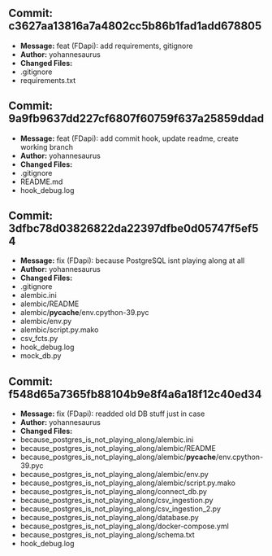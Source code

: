 ## Commit: c3627aa13816a7a4802cc5b86b1fad1add678805
- **Message:** feat (FDapi): add requirements, gitignore
- **Author:** yohannesaurus
- **Changed Files:**
- .gitignore
- requirements.txt
## Commit: 9a9fb9637dd227cf6807f60759f637a25859ddad
- **Message:** feat (FDapi): add commit hook, update readme, create working branch
- **Author:** yohannesaurus
- **Changed Files:**
- .gitignore
- README.md
- hook_debug.log
## Commit: 3dfbc78d03826822da22397dfbe0d05747f5ef54
- **Message:** fix (FDapi): because PostgreSQL isnt playing along at all
- **Author:** yohannesaurus
- **Changed Files:**
- .gitignore
- alembic.ini
- alembic/README
- alembic/__pycache__/env.cpython-39.pyc
- alembic/env.py
- alembic/script.py.mako
- csv_fcts.py
- hook_debug.log
- mock_db.py
## Commit: f548d65a7365fb88104b9e8f4a6a18f12c40ed34
- **Message:** fix (FDapi): readded old DB stuff just in case
- **Author:** yohannesaurus
- **Changed Files:**
- because_postgres_is_not_playing_along/alembic.ini
- because_postgres_is_not_playing_along/alembic/README
- because_postgres_is_not_playing_along/alembic/__pycache__/env.cpython-39.pyc
- because_postgres_is_not_playing_along/alembic/env.py
- because_postgres_is_not_playing_along/alembic/script.py.mako
- because_postgres_is_not_playing_along/connect_db.py
- because_postgres_is_not_playing_along/csv_ingestion.py
- because_postgres_is_not_playing_along/csv_ingestion_2.py
- because_postgres_is_not_playing_along/database.py
- because_postgres_is_not_playing_along/docker-compose.yml
- because_postgres_is_not_playing_along/schema.txt
- hook_debug.log
